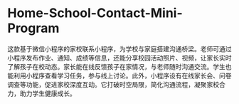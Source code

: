 # Home-School-Contact-Mini-Program
这款基于微信小程序的家校联系小程序，为学校与家庭搭建沟通桥梁。老师可通过小程序发布作业、通知、成绩等信息，还能分享校园活动照片、视频，让家长实时了解孩子在校动态。家长能在线反馈孩子在家情况，与老师随时沟通交流。学生也能利用小程序查看学习任务，参与线上讨论。此外，小程序设有在线家长会、问卷调查等功能，促进家校深度互动。它打破时空局限，简化沟通流程，凝聚家校合力，助力学生健康成长。 
